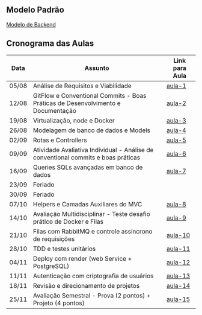 ## Modelo Padrão

<a href="https://github.com/afonsolelis/backend" class="btn btn-primary" target="_blank">
  <i class="fab fa-github"></i> Modelo de Backend
</a>

## Cronograma das Aulas

| Data        | Assunto                                                                                        | Link para Aula                                                                                                |
| ----------- | ----------------------------------------------------------------------------------------------- | ------------------------------------------------------------------------------------------------------------- |
| 05/08       | Análise de Requisitos e Viabilidade                                                              | [aula-1](aula-1)                                                                                         |
| 12/08       | GitFlow e Conventional Commits - Boas Práticas de Desenvolvimento e Documentação                | [aula-2](aula-2)                                                                                         |
| 19/08       | Virtualização, node e Docker                                                                     | [aula-3](aula-3)                                                                                         |
| 26/08       | Modelagem de banco de dados e Models                                                             | [aula-4](aula-4)                                                                                         |
| 02/09       | Rotas e Controllers                                                                             | [aula-5](aula-5)                                                                                         |
| 09/09       | Atividade Avaliativa Individual - Análise de conventional commits e boas práticas                | [aula-6](aula-6)                                                                                         |
| 16/09       | Queries SQLs avançadas em banco de dados                                                          | [aula-7](aula-7)                                                                                         |
| 23/09       | Feriado                                                                                          |                                                                                                               |
| 30/09       | Feriado                                                                                          |                                                                                                               |
| 07/10       | Helpers e Camadas Auxiliares do MVC                                                              | [aula-8](aula-8)                                                                                         |
| 14/10       | Avaliação Multidisciplinar - Teste desafio prático de Docker e Filas                               | [aula-9](aula-9)                                                                                         |
| 21/10       | Filas com RabbitMQ e controle assíncrono de requisições                                           | [aula-10](aula-10)                                                                                       |
| 28/10       | TDD e testes unitários                                                                           | [aula-11](aula-11)                                                                                       |
| 04/11       | Deploy com render (web Service + PostgreSQL)                                                    | [aula-12](aula-12)                                                                                       |
| 11/11       | Autenticação com criptografia de usuários                                                        | [aula-13](aula-13)                                                                                       |
| 18/11       | Revisão e direcionamento de projetos                                                               | [aula-14](aula-14)                                                                                       |
| 25/11       | Avaliação Semestral - Prova (2 pontos) + Projeto (4 pontos)                                       | [aula-15](aula-15)                                                                                       |
